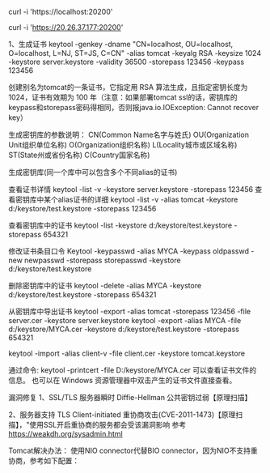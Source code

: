 <Connector port="20200" protocol="org.apache.coyote.http11.Http11Protocol"
      maxThreads="150" SSLEnabled="true" scheme="https" secure="true"
      clientAuth="false" sslProtocol="TLS"
      keystoreFile="ssl/server.keystore" keystorePass="123456"/>
      

curl -i 'https://localhost:20200'

curl -i 'https://20.26.37.177:20200'


1、生成证书
keytool -genkey -dname "CN=localhost, OU=localhost, O=localhost, L=NJ, ST=JS, C=CN" -alias tomcat -keyalg RSA -keysize 1024 -keystore server.keystore -validity 36500 -storepass 123456 -keypass 123456

创建别名为tomcat的一条证书，它指定用 RSA 算法生成，且指定密钥长度为 1024，证书有效期为 100 年（注意：如果部署tomcat ssl的话，密钥库的keypass和storepass密码得相同，否则报java.io.IOException: Cannot recover key）

生成密钥库的参数说明：
	CN(Common Name名字与姓氏)
	OU(Organization Unit组织单位名称)
	O(Organization组织名称)
	L(Locality城市或区域名称)
	ST(State州或省份名称)
	C(Country国家名称)

生成密钥库(同一个库中可以包含多个不同alias的证书)


查看证书详情
keytool -list -v -keystore server.keystore -storepass 123456
查看密钥库中某个alias证书的详细
keytool -list -v -alias tomcat -keystore d:/keystore/test.keystore -storepass 123456

查看密钥库中的证书
keytool -list -keystore d:/keystore/test.keystore -storepass 654321


修改证书条目口令
Keytool -keypasswd -alias MYCA -keypass oldpasswd -new newpasswd -storepass storepasswd -keystore d:/keystore/test.keystore

 
删除密钥库中的证书
keytool -delete -alias MYCA -keystore d:/keystore/test.keystore -storepass 654321


从密钥库中导出证书
keytool -export -alias tomcat -storepass 123456 -file server.cer -keystore server.keystore
keytool -export -alias MYCA -file d:/keystore/MYCA.cer -keystore d:/keystore/test.keystore -storepass 654321


keytool -import -alias client-v -file client.cer -keystore tomcat.keystore

 
通过命令: keytool -printcert -file D:/keystore/MYCA.cer 可以查看证书文件的信息。 也可以在 Windows 资源管理器中双击产生的证书文件直接查看。





漏洞修复
1、SSL/TLS 服务器瞬时 Diffie-Hellman 公共密钥过弱【原理扫描】
<Connector port="20200" protocol="org.apache.coyote.http11.Http11NioProtocol"
      maxThreads="150" SSLEnabled="true" scheme="https" secure="true"
      clientAuth="false" sslProtocol="TLS"
      keystoreFile="ssl/server.keystore" keystorePass="123456" 
      sslEnabledProtocols = "TLSv1,TLSv1.1,TLSv1.2" 
      ciphers="TLS_ECDHE_RSA_WITH_AES_128_GCM_SHA256,TLS_ECDHE_ECDSA_WITH_AES_128_GCM_SHA256,TLS_ECDHE_RSA_WITH_AES_256_GCM_SHA384,TLS_ECDHE_ECDSA_WITH_AES_256_GCM_SHA384,TLS_DHE_RSA_WITH_AES_128_GCM_SHA256,TLS_DHE_DSS_WITH_AES_128_GCM_SHA256,TLS_ECDHE_RSA_WITH_AES_128_SHA256,TLS_ECDHE_ECDSA_WITH_AES_128_SHA256,TLS_ECDHE_RSA_WITH_AES_128_SHA,TLS_ECDHE_ECDSA_WITH_AES_128_SHA,TLS_ECDHE_RSA_WITH_AES_256_SHA384,TLS_ECDHE_ECDSA_WITH_AES_256_SHA384,TLS_ECDHE_RSA_WITH_AES_256_SHA,TLS_ECDHE_ECDSA_WITH_AES_256_SHA,TLS_DHE_RSA_WITH_AES_128_SHA256,TLS_DHE_RSA_WITH_AES_128_SHA,TLS_DHE_DSS_WITH_AES_128_SHA256,TLS_DHE_RSA_WITH_AES_256_SHA256,TLS_DHE_DSS_WITH_AES_256_SHA,TLS_DHE_RSA_WITH_AES_256_SHA"
      />


2、服务器支持 TLS Client-initiated 重协商攻击(CVE-2011-1473)【原理扫描】，"使用SSL开启重协商的服务都会受该漏洞影响
参考
https://weakdh.org/sysadmin.html

Tomcat解决办法：
 使用NIO connector代替BIO connector，因为NIO不支持重协商，参考如下配置：
<Connector protocol="org.apache.coyote.http11.Http11NioProtocol">






